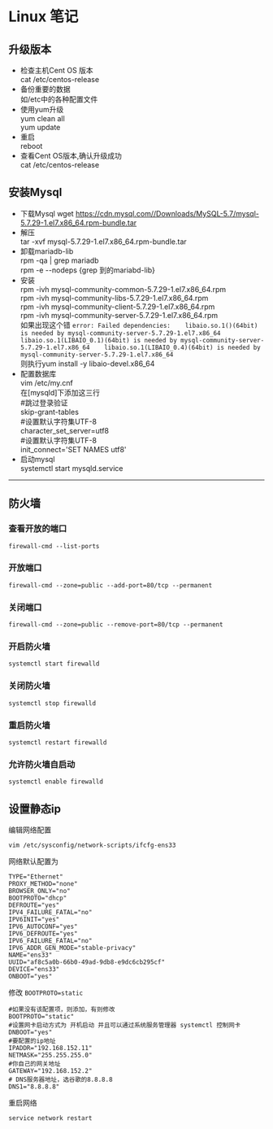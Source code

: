 # Linux 笔记
 ## 升级版本   
 - 检查主机Cent OS 版本   
cat /etc/centos-release   
 - 备份重要的数据   
    如/etc中的各种配置文件    
 - 使用yum升级    
    yum clean all    
    yum update    
 - 重启    
   reboot    
 - 查看Cent OS版本,确认升级成功    
   cat /etc/centos-release    
## 安装Mysql
 - 下载Mysql
wget https://cdn.mysql.com//Downloads/MySQL-5.7/mysql-5.7.29-1.el7.x86_64.rpm-bundle.tar   
 - 解压  
tar -xvf mysql-5.7.29-1.el7.x86_64.rpm-bundle.tar    
 - 卸载mariadb-lib    
rpm -qa | grep mariadb        
rpm -e --nodeps {grep 到的mariabd-lib}   
 - 安装  
rpm -ivh mysql-community-common-5.7.29-1.el7.x86_64.rpm   
rpm -ivh mysql-community-libs-5.7.29-1.el7.x86_64.rpm   
rpm -ivh mysql-community-client-5.7.29-1.el7.x86_64.rpm   
rpm -ivh mysql-community-server-5.7.29-1.el7.x86_64.rpm  
如果出现这个错 ``` error: Failed dependencies:   
	libaio.so.1()(64bit) is needed by mysql-community-server-5.7.29-1.el7.x86_64   
	libaio.so.1(LIBAIO_0.1)(64bit) is needed by mysql-community-server-5.7.29-1.el7.x86_64   
	libaio.so.1(LIBAIO_0.4)(64bit) is needed by mysql-community-server-5.7.29-1.el7.x86_64 ```      
则执行yum install  -y libaio-devel.x86_64     
 - 配置数据库       
vim /etc/my.cnf           
在[mysqld]下添加这三行   
#跳过登录验证   
skip-grant-tables   
#设置默认字符集UTF-8   
character_set_server=utf8   
#设置默认字符集UTF-8   
init_connect='SET NAMES utf8'   
 - 启动mysql   
systemctl start mysqld.service          
----
## 防火墙
### 查看开放的端口

```shell
firewall-cmd --list-ports
```

### 开放端口
```shell
firewall-cmd --zone=public --add-port=80/tcp --permanent
```

### 关闭端口
```shell
firewall-cmd --zone=public --remove-port=80/tcp --permanent
```

### 开启防火墙
```shell
systemctl start firewalld
```

### 关闭防火墙
```shell
systemctl stop firewalld
```

### 重启防火墙
```shell
systemctl restart firewalld
```

### 允许防火墙自启动
```shell
systemctl enable firewalld
```

## 设置静态ip

编辑网络配置

```shell
vim /etc/sysconfig/network-scripts/ifcfg-ens33
```

网络默认配置为

```shell
TYPE="Ethernet"
PROXY_METHOD="none"
BROWSER_ONLY="no"
BOOTPROTO="dhcp"
DEFROUTE="yes"
IPV4_FAILURE_FATAL="no"
IPV6INIT="yes"
IPV6_AUTOCONF="yes"
IPV6_DEFROUTE="yes"
IPV6_FAILURE_FATAL="no"
IPV6_ADDR_GEN_MODE="stable-privacy"
NAME="ens33"
UUID="af8c5a0b-66b0-49ad-9db8-e9dc6cb295cf"
DEVICE="ens33"
ONBOOT="yes"
```

修改 `BOOTPROTO=static`

```shell
#如果没有该配置项，则添加，有则修改
BOOTPROTO="static"
#设置网卡启动方式为 开机启动 并且可以通过系统服务管理器 systemctl 控制网卡
DNBOOT="yes"
#要配置的ip地址
IPADDR="192.168.152.11"
NETMASK="255.255.255.0"
#你自己的网关地址
GATEWAY="192.168.152.2"
# DNS服务器地址，选谷歌的8.8.8.8
DNS1="8.8.8.8"
```

重启网络

```shell
service network restart
```

